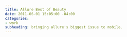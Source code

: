 ```yaml
---
title: Allure Best of Beauty
date: 2011-06-01 15:05:00 -04:00
categories:
- work
subheading: bringing allure's biggest issue to mobile.
---
```


